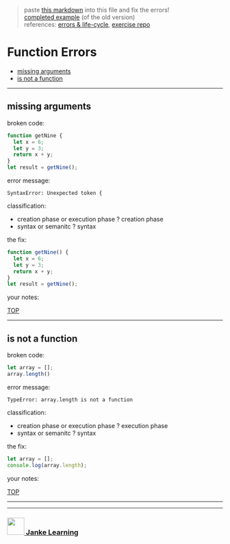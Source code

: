 > paste [this markdown](https://raw.githubusercontent.com/janke-learning/errors/master/functions.md) into this file and fix the errors!  
> [completed example](https://github.com/AlfiYusrina/hyf-javascript1/blob/master/week1/errors_solutions.MD) (of the old version)  
> references: [errors & life-cycle](https://github.com/janke-learning/errors-and-life-cycle), [exercise repo](https://github.com/janke-learning/errors)

# Function Errors

* [missing arguments](#missing-arguments)
* [is not a function](#is-not-a-function)

---

## missing arguments

broken code:
```js
function getNine {
  let x = 6;
  let y = 3;
  return x + y;
}
let result = getNine();
```
error message:
```
SyntaxError: Unexpected token {
```
classification:
* creation phase or execution phase ? creation phase
* syntax or semanitc ? syntax

the fix:
```js
function getNine() {
  let x = 6;
  let y = 3;
  return x + y;
}
let result = getNine();
```
your notes:

[TOP](#function-errors)

---

## is not a function

broken code:
```js
let array = [];
array.length()
```
error message:
```
TypeError: array.length is not a function
```
classification:
* creation phase or execution phase ? execution phase
* syntax or semanitc ? syntax

the fix:
```js
let array = [];
console.log(array.length);
```
your notes:



[TOP](#function-errors)


___
___
### <a href="http://janke-learning.org" target="_blank"><img src="https://user-images.githubusercontent.com/18554853/50098409-22575780-021c-11e9-99e1-962787adaded.png" width="40" height="40"></img> Janke Learning</a>
